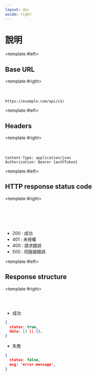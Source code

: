```yaml
---
layout: doc
aside: right
---
```


<script setup>
  import { DividePage } from 'vitepress-theme-api';
  import DetailBlock from '@components/DetailBlock.vue';
</script>

# 說明

<DividePage :top="63">

  <template #left>

  ## Base URL
  </template>

<template #right>
<div style="margin-top: 50px">

```http
https://example.com/api/v1/
```
</div>
</template>

</DividePage>

<DividePage :top="63">

  <template #left>

  ## Headers
  </template>

<template #right>
<div style="margin-top: 50px">

```http
Content-Type: application/json
Authorization: Bearer {authToken}
```
</div>
</template>

</DividePage>

<DividePage :top="63">

  <template #left>

  ## HTTP response status code
  </template>

<template #right>
<div style="margin-top: 50px">

<div style="padding-top:30px">

- 200 : 成功
- 401 : 未授權
- 400 : 請求錯誤
- 500 : 伺服器錯誤
</div>
</div>
</template>

</DividePage>

<DividePage :top="63">

  <template #left>

  ## Response structure

  </template>

<template #right>
  <div style="margin-top: 60px">


<DetailBlock>

- 成功

```json
{
  status: true,
  data: [] || {},
}
```
</DetailBlock>

<DetailBlock margin="0">

- 失敗

```json
{
  status: false,
  msg: 'error message',
}
```
</DetailBlock>
  
  </div>
</template>

</DividePage>

